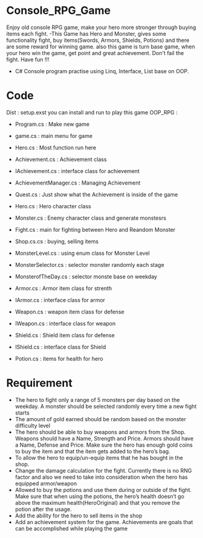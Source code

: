 # Console_RPG_Game
Enjoy old console RPG game, make your hero more stronger through buying items each fight. 
-This Game has Hero and Monster, gives some functionality fight, buy items(Swords, Armors, Shields, Potions) and there are some reward for 
winning game. also this game is turn base game, when your hero win the game, get point and great achievement. 
Don't fail the fight. Have fun !!! 
- C# Console program practise using Linq, Interface, List base on OOP. 

# Code
Dist :  setup.exst  you can install and run to play this game
OOP_RPG : 
- Program.cs : Make new game  
- game.cs : main menu for game
- Hero.cs : Most function run here 
   
- Achievement.cs : Achievement class 
- IAchievement.cs : interface class for achievement 
- AchievementManager.cs : Managing Achievement
- Quest.cs : Just show what the Achievement is inside of the game  
 
- Hero.cs : Hero character class
- Monster.cs : Enemy character class and generate monstesrs 
- Fight.cs : main for fighting between Hero and Reandom Monster
- Shop.cs.cs : buying, selling items

- MonsterLevel.cs : using enum class for Monster Level
- MonsterSelector.cs : selector monster randomly each stage
- MonsterofTheDay.cs  : selector monste base on weekday 

- Armor.cs : Armor item class for strenth 
- IArmor.cs : interface class for armor
- Weapon.cs : weapon item class for defense  
- IWeapon.cs : interface class for weapon 
- Shield.cs : Shield item class for defense
- IShield.cs : interface class for Shield 
- Potion.cs : items for health for hero

# Requirement 
- The hero to fight only a range of 5 monsters per day based on the weekday. A monster should be selected randomly every time a new fight starts
- The amount of gold earned should be random based on the monster difficulty level
- The hero should be able to buy weapons and armors from the Shop. Weapons should have a Name, Strength and Price. Armors should have a Name, Defense and Price. Make sure the hero has enough gold coins to buy the item and that the item gets added to the hero’s bag.
- To allow the hero to equip/un-equip items that he has bought in the shop.
- Change the damage calculation for the fight. Currently there is no RNG factor and also we need to take into consideration when the hero has equipped armor/weapon
- Allowed to buy the potions and use them during or outside of the fight. Make sure that when using the potions, the hero’s health doesn’t go above the maximum health(HeroOriginal) and that you remove the potion after the usage. 
- Add the ability for the hero to sell items in the shop
- Add an achievement system for the game. Achievements are goals that can be accomplished while playing the game
